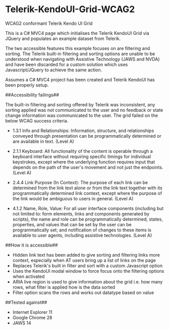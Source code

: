 Telerik-KendoUI-Grid-WCAG2
==========================

WCAG2 conformant Telerik Kendo UI Grid

This is a C# MVC4 page which initialises the Telerik KendoUI Grid via JQuery and populates an example dataset from Telerik.

The two accessible features this example focuses on are filtering and sorting. The Telerik built-in filtering and sorting options are unable to be understood when navigating with Assistive Technology (JAWS and NVDA) and have been discarded for a custom solution which uses Javascript/JQuery to achieve the same action.

Assumes a C# MVC4 project has been created and Telerik KendoUI has been properly setup.

##Accessibility failings##

The built-in filtering and sorting offered by Telerik was inconsistent, any sorting applied was not communicated to the user and no feedback or state change information was communicated to the user. The grid failed on the below WCAG success criteria.

- 1.3.1 Info and Relationships: Information, structure, and relationships conveyed through presentation can be programmatically determined or are available in text. (Level A)

- 2.1.1 Keyboard: All functionality of the content is operable through a keyboard interface without requiring specific timings for individual keystrokes, except where the underlying function requires input that depends on the path of the user's movement and not just the endpoints. (Level A)

- 2.4.4 Link Purpose (In Context): The purpose of each link can be determined from the link text alone or from the link text together with its programmatically determined link context, except where the purpose of the link would be ambiguous to users in general. (Level A)

- 4.1.2 Name, Role, Value: For all user interface components (including but not limited to: form elements, links and components generated by scripts), the name and role can be programmatically determined; states, properties, and values that can be set by the user can be programmatically set; and notification of changes to these items is available to user agents, including assistive technologies. (Level A)

##How it is accessible##

- Hidden link text has been added to give sorting and filtering links more context, especially when AT users bring up a list of links on the page
- Replaces Telerik's built in filter and sort with a custom Javascript option
- Uses the KendoUI modal window to force focus onto the filtering options when activated
- ARIA live region is used to give information about the grid i.e. how many rows, what filter is applied how is the data sorted
- Filter option scans the rows and works out datatype based on value

##Tested against##

- Internet Explorer 11
- Google Chrome 28
- JAWS 14
